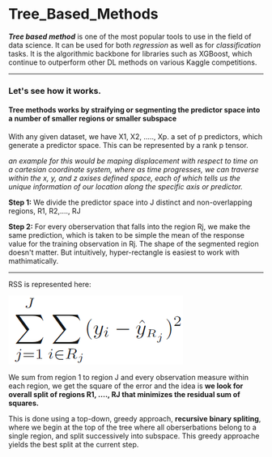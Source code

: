 # Tree_Based_Methods

*__Tree based method__* is one of the most popular tools to use in the field of data science. It can be used for both *regression* as well as for *classification* tasks. It is the algorithmic backbone for libraries such as XGBoost, which continue to outperform other DL methods on various Kaggle competitions.

---

### Let's see how it works.

#### Tree methods works by straifying or segmenting the predictor space into a number of smaller regions or smaller subspace


With any given dataset, we have X1, X2, ....., Xp. a set of p predictors, which generate a predictor space. This can be represented by a rank p tensor. 

*an example for this would be maping displacement with respect to time on a cartesian coordinate system, where as time progresses, we can traverse within the x, y, and z axises defined space, each of which tells us the unique information of our location along the specific axis or predictor.*


__Step 1:__ We divide the predictor space into J distinct and non-overlapping regions, R1, R2,...., RJ

__Step 2:__ For every oberservation that falls into the region Rj, we make the same prediction, which is taken to be simple the mean of the response value for the training observation in Rj. The shape of the segmented region doesn't matter. But intuitively, hyper-rectangle is easiest to work with mathimatically.

---

RSS is represented here:

![Image of Tree_Formulae](Tree_Formulae.PNG)     

We sum from region 1 to region J and every observation measure within each region, we get the square of the error and the idea is __we look for overall split of regions R1, ...., RJ that minimizes the residual sum of squares.__

This is done using a top-down, greedy approach, __recursive binary spliting__, where we begin at the top of the tree where all oberserbations belong to a single region, and split successively into subspace. This greedy approache yields the best split at the current step.

